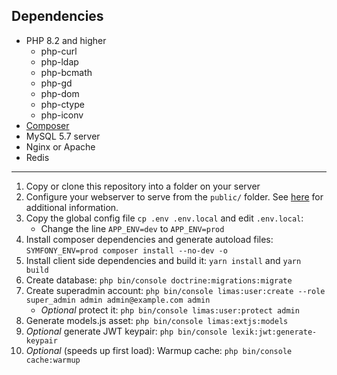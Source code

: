 Dependencies
---

* PHP 8.2 and higher
  * php-curl
  * php-ldap
  * php-bcmath
  * php-gd
  * php-dom
  * php-ctype
  * php-iconv
* [Composer](https://getcomposer.org/download/)
* MySQL 5.7 server
* Nginx or Apache
* Redis

---

1. Copy or clone this repository into a folder on your server
3. Configure your webserver to serve from the `public/` folder. See [here](https://symfony.com/doc/6.1/setup/web_server_configuration.html) for additional information.
4. Copy the global config file `cp .env .env.local` and edit `.env.local`:
   * Change the line `APP_ENV=dev` to `APP_ENV=prod`
5. Install composer dependencies and generate autoload files: `SYMFONY_ENV=prod composer install --no-dev -o`
6. Install client side dependencies and build it: `yarn install` and `yarn build`
7. Create database: `php bin/console doctrine:migrations:migrate`
8. Create superadmin account: `php bin/console limas:user:create --role super_admin admin admin@example.com admin`
   * _Optional_ protect it: `php bin/console limas:user:protect admin`
9. Generate models.js asset: `php bin/console limas:extjs:models`
10. _Optional_ generate JWT keypair: `php bin/console lexik:jwt:generate-keypair`
11. _Optional_ (speeds up first load): Warmup cache: `php bin/console cache:warmup`
